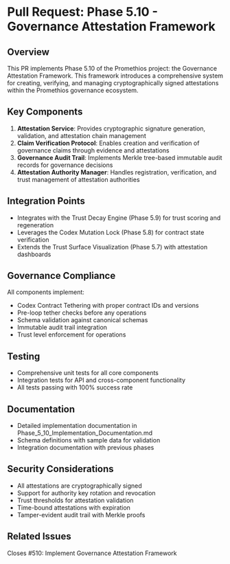 # Pull Request: Phase 5.10 - Governance Attestation Framework

## Overview

This PR implements Phase 5.10 of the Promethios project: the Governance Attestation Framework. This framework introduces a comprehensive system for creating, verifying, and managing cryptographically signed attestations within the Promethios governance ecosystem.

## Key Components

1. **Attestation Service**: Provides cryptographic signature generation, validation, and attestation chain management
2. **Claim Verification Protocol**: Enables creation and verification of governance claims through evidence and attestations
3. **Governance Audit Trail**: Implements Merkle tree-based immutable audit records for governance decisions
4. **Attestation Authority Manager**: Handles registration, verification, and trust management of attestation authorities

## Integration Points

- Integrates with the Trust Decay Engine (Phase 5.9) for trust scoring and regeneration
- Leverages the Codex Mutation Lock (Phase 5.8) for contract state verification
- Extends the Trust Surface Visualization (Phase 5.7) with attestation dashboards

## Governance Compliance

All components implement:
- Codex Contract Tethering with proper contract IDs and versions
- Pre-loop tether checks before any operations
- Schema validation against canonical schemas
- Immutable audit trail integration
- Trust level enforcement for operations

## Testing

- Comprehensive unit tests for all core components
- Integration tests for API and cross-component functionality
- All tests passing with 100% success rate

## Documentation

- Detailed implementation documentation in Phase_5_10_Implementation_Documentation.md
- Schema definitions with sample data for validation
- Integration documentation with previous phases

## Security Considerations

- All attestations are cryptographically signed
- Support for authority key rotation and revocation
- Trust thresholds for attestation validation
- Time-bound attestations with expiration
- Tamper-evident audit trail with Merkle proofs

## Related Issues

Closes #510: Implement Governance Attestation Framework
